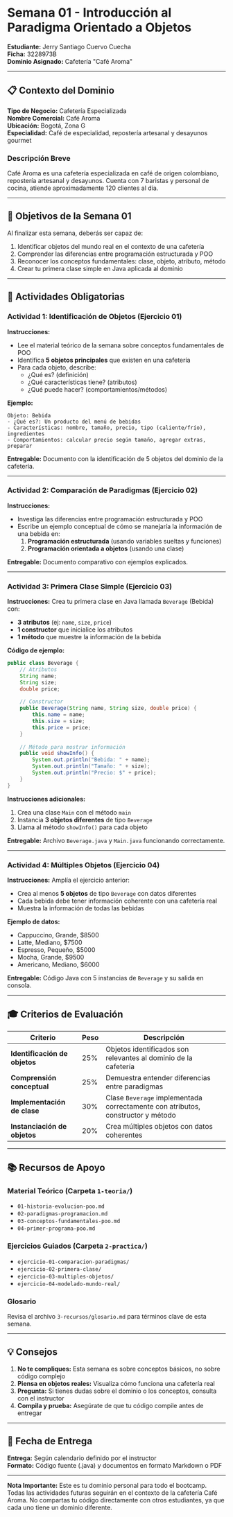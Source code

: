 # Semana 01 - Introducción al Paradigma Orientado a Objetos

**Estudiante:** Jerry Santiago Cuervo Cuecha  
**Ficha:** 3228973B  
**Dominio Asignado:** Cafetería "Café Aroma"

---

## 📋 Contexto del Dominio

**Tipo de Negocio:** Cafetería Especializada  
**Nombre Comercial:** Café Aroma  
**Ubicación:** Bogotá, Zona G  
**Especialidad:** Café de especialidad, repostería artesanal y desayunos gourmet

### Descripción Breve
Café Aroma es una cafetería especializada en café de origen colombiano, repostería artesanal y desayunos. Cuenta con 7 baristas y personal de cocina, atiende aproximadamente 120 clientes al día.

---

## 🎯 Objetivos de la Semana 01

Al finalizar esta semana, deberás ser capaz de:

1. Identificar objetos del mundo real en el contexto de una cafetería
2. Comprender las diferencias entre programación estructurada y POO
3. Reconocer los conceptos fundamentales: clase, objeto, atributo, método
4. Crear tu primera clase simple en Java aplicada al dominio

---

## 📝 Actividades Obligatorias

### Actividad 1: Identificación de Objetos (Ejercicio 01)

**Instrucciones:**
- Lee el material teórico de la semana sobre conceptos fundamentales de POO
- Identifica **5 objetos principales** que existen en una cafetería
- Para cada objeto, describe:
  - ¿Qué es? (definición)
  - ¿Qué características tiene? (atributos)
  - ¿Qué puede hacer? (comportamientos/métodos)

**Ejemplo:**
```
Objeto: Bebida
- ¿Qué es?: Un producto del menú de bebidas
- Características: nombre, tamaño, precio, tipo (caliente/frío), ingredientes
- Comportamientos: calcular precio según tamaño, agregar extras, preparar
```

**Entregable:** Documento con la identificación de 5 objetos del dominio de la cafetería.

---

### Actividad 2: Comparación de Paradigmas (Ejercicio 02)

**Instrucciones:**
- Investiga las diferencias entre programación estructurada y POO
- Escribe un ejemplo conceptual de cómo se manejaría la información de una bebida en:
  1. **Programación estructurada** (usando variables sueltas y funciones)
  2. **Programación orientada a objetos** (usando una clase)

**Entregable:** Documento comparativo con ejemplos explicados.

---

### Actividad 3: Primera Clase Simple (Ejercicio 03)

**Instrucciones:**
Crea tu primera clase en Java llamada `Beverage` (Bebida) con:
- **3 atributos** (ej: `name`, `size`, `price`)
- **1 constructor** que inicialice los atributos
- **1 método** que muestre la información de la bebida

**Código de ejemplo:**

```java
public class Beverage {
    // Atributos
    String name;
    String size;
    double price;
    
    // Constructor
    public Beverage(String name, String size, double price) {
        this.name = name;
        this.size = size;
        this.price = price;
    }
    
    // Método para mostrar información
    public void showInfo() {
        System.out.println("Bebida: " + name);
        System.out.println("Tamaño: " + size);
        System.out.println("Precio: $" + price);
    }
}
```

**Instrucciones adicionales:**
1. Crea una clase `Main` con el método `main`
2. Instancia **3 objetos diferentes** de tipo `Beverage`
3. Llama al método `showInfo()` para cada objeto

**Entregable:** Archivo `Beverage.java` y `Main.java` funcionando correctamente.

---

### Actividad 4: Múltiples Objetos (Ejercicio 04)

**Instrucciones:**
Amplía el ejercicio anterior:
- Crea al menos **5 objetos** de tipo `Beverage` con datos diferentes
- Cada bebida debe tener información coherente con una cafetería real
- Muestra la información de todas las bebidas

**Ejemplo de datos:**
- Cappuccino, Grande, $8500
- Latte, Mediano, $7500
- Espresso, Pequeño, $5000
- Mocha, Grande, $9500
- Americano, Mediano, $6000

**Entregable:** Código Java con 5 instancias de `Beverage` y su salida en consola.

---

## 🎓 Criterios de Evaluación

| Criterio | Peso | Descripción |
|----------|------|-------------|
| **Identificación de objetos** | 25% | Objetos identificados son relevantes al dominio de la cafetería |
| **Comprensión conceptual** | 25% | Demuestra entender diferencias entre paradigmas |
| **Implementación de clase** | 30% | Clase `Beverage` implementada correctamente con atributos, constructor y método |
| **Instanciación de objetos** | 20% | Crea múltiples objetos con datos coherentes |

---

## 📚 Recursos de Apoyo

### Material Teórico (Carpeta `1-teoria/`)
- `01-historia-evolucion-poo.md`
- `02-paradigmas-programacion.md`
- `03-conceptos-fundamentales-poo.md`
- `04-primer-programa-poo.md`

### Ejercicios Guiados (Carpeta `2-practica/`)
- `ejercicio-01-comparacion-paradigmas/`
- `ejercicio-02-primera-clase/`
- `ejercicio-03-multiples-objetos/`
- `ejercicio-04-modelado-mundo-real/`

### Glosario
Revisa el archivo `3-recursos/glosario.md` para términos clave de esta semana.

---

## 💡 Consejos

1. **No te compliques:** Esta semana es sobre conceptos básicos, no sobre código complejo
2. **Piensa en objetos reales:** Visualiza cómo funciona una cafetería real
3. **Pregunta:** Si tienes dudas sobre el dominio o los conceptos, consulta con el instructor
4. **Compila y prueba:** Asegúrate de que tu código compile antes de entregar

---

## 📅 Fecha de Entrega

**Entrega:** Según calendario definido por el instructor  
**Formato:** Código fuente (.java) y documentos en formato Markdown o PDF

---

**Nota Importante:** Este es tu dominio personal para todo el bootcamp. Todas las actividades futuras seguirán en el contexto de la cafetería Café Aroma. No compartas tu código directamente con otros estudiantes, ya que cada uno tiene un dominio diferente.

